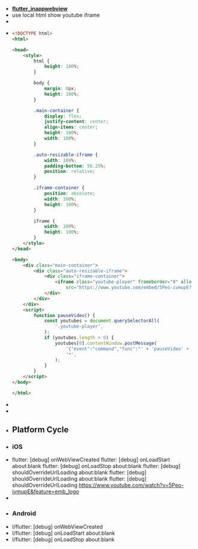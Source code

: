 - **[flutter_inappwebview](https://github.com/pichillilorenzo/flutter_inappwebview)**
- use local html show youtube iframe
-
- ```html
  <!DOCTYPE html>
  <html>
  
  <head>
      <style>
          html {
              height: 100%;
          }
  
          body {
              margin: 0px;
              height: 100%;
          }
  
          .main-container {
              display: flex;
              justify-content: center;
              align-items: center;
              height: 100%;
              width: 100%;
          }
  
          .auto-resizable-iframe {
              width: 100%;
              padding-bottom: 56.25%;
              position: relative;
          }
  
          .iframe-container {
              position: absolute;
              width: 100%;
              height: 100%;
          }
  
          iframe {
              width: 100%;
              height: 100%;
          }
      </style>
  </head>
  
  <body>
      <div class="main-container">
          <div class="auto-resizable-iframe">
              <div class="iframe-container">
                  <iframe class="youtube-player" frameborder="0" allowfullscreen=""
                      src="https://www.youtube.com/embed/5Peo-ivmupE?enablejsapi=1"></iframe>
              </div>
          </div>
      </div>
      <script>
          function pauseVideo() {
              const youtubes = document.querySelectorAll(
                  '.youtube-player',
              );
              if (youtubes.length > 0) {
                  youtubes[0].contentWindow.postMessage(
                      '{"event":"command","func":"' + 'pauseVideo' + '","args":""}',
                      '*',
                  );
              }
          }
      </script>
  </body>
  
  </html>
  ```
-
-
- ## Platform Cycle
- ### iOS
- flutter: [debug] onWebViewCreated
  flutter: [debug] onLoadStart about:blank
  flutter: [debug] onLoadStop about:blank
  flutter: [debug] shouldOverrideUrlLoading about:blank
  flutter: [debug] shouldOverrideUrlLoading about:blank
  flutter: [debug] shouldOverrideUrlLoading https://www.youtube.com/watch?v=5Peo-ivmupE&feature=emb_logo
-
- ### Android
- I/flutter: [debug] onWebViewCreated
- I/flutter: [debug] onLoadStart about:blank
- I/flutter: [debug] onLoadStop about:blank